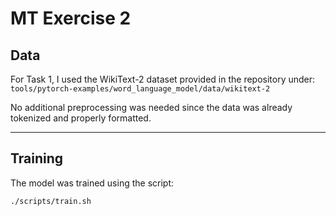 # MT Exercise 2

## Data
For Task 1, I used the WikiText-2 dataset provided in the repository under:  
`tools/pytorch-examples/word_language_model/data/wikitext-2`

No additional preprocessing was needed since the data was already tokenized and properly formatted.

---

## Training

The model was trained using the script:

```bash
./scripts/train.sh


